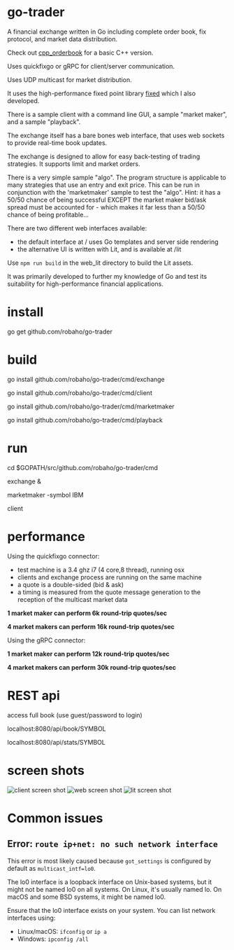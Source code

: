 # go-trader

A financial exchange written in Go including complete order book, fix protocol, and market data distribution.

Check out [cpp_orderbook](https://github.com/robaho/cpp_orderbook) for a basic C++ version.

Uses quickfixgo or gRPC for client/server communication. 

Uses UDP multicast for market distribution.

It uses the high-performance fixed point library [fixed](https://github.com/robaho/fixed) which I also developed.

There is a sample client with a command line GUI, a sample "market maker", and a sample "playback".

The exchange itself has a bare bones web interface, that uses web sockets to provide real-time book updates.

The exchange is designed to allow for easy back-testing of trading strategies. It supports limit and market orders.

There is a very simple sample "algo". The program structure is applicable to many strategies that use an entry and exit price.
This can be run in conjunction with the 'marketmaker' sample to test the "algo". Hint: it has a 50/50 chance of being successful EXCEPT the
market maker bid/ask spread must be accounted for - which makes it far less than a 50/50 chance of being profitable...

There are two different web interfaces available:
- the default interface at / uses Go templates and server side rendering
- the alternative UI is written with Lit, and is available at /lit

Use `npm run build` in the web_lit directory to build the Lit assets.

It was primarily developed to further my knowledge of Go and test its suitability for high-performance financial applications.

# install

go get github.com/robaho/go-trader

# build

go install github.com/robaho/go-trader/cmd/exchange

go install github.com/robaho/go-trader/cmd/client

go install github.com/robaho/go-trader/cmd/marketmaker

go install github.com/robaho/go-trader/cmd/playback

# run

cd $GOPATH/src/github.com/robaho/go-trader/cmd

exchange &

marketmaker -symbol IBM

client

# performance

Using the quickfixgo connector:

- test machine is a 3.4 ghz i7 (4 core,8 thread), running osx
- clients and exchange process are running on the same machine
- a quote is a double-sided (bid & ask) 
- a timing is measured from the quote message generation to the reception of the multicast market data

**1 market maker can perform 6k round-trip quotes/sec**

**4 market makers can perform 16k round-trip quotes/sec** 

Using the gRPC connector:

**1 market maker can perform 12k round-trip quotes/sec**

**4 market makers can perform 30k round-trip quotes/sec** 

# REST api

access full book (use guest/password to login)

localhost:8080/api/book/SYMBOL

localhost:8080/api/stats/SYMBOL

# screen shots

![client screen shot](doc/clientss.png)
![web screen shot](doc/webss.png)
![lit screen shot](doc/litss.png)

# Common issues

## Error: `route ip+net: no such network interface`

This error is most likely caused because `got_settings` is configured by default as `multicast_intf=lo0`.

The lo0 interface is a loopback interface on Unix-based systems, but it might not be named lo0 on all systems. On Linux, it's usually named lo. On macOS and some BSD systems, it might be named lo0.

Ensure that the lo0 interface exists on your system. You can list network interfaces using:

- Linux/macOS: `ifconfig` or `ip a`
- Windows: `ipconfig /all`
